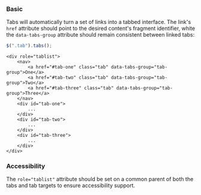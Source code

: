 ### Basic

Tabs will automatically turn a set of links into a tabbed interface. The link's `href` attribute should point to the desired content's fragment identifier, white the `data-tabs-group` attribute should remain consistent between linked tabs:

```javascript
$(".tab").tabs();
```

```markup
<div role="tablist">
	<nav>
		<a href="#tab-one" class="tab" data-tabs-group="tab-group">One</a>
		<a href="#tab-two" class="tab" data-tabs-group="tab-group">Two</a>
		<a href="#tab-three" class="tab" data-tabs-group="tab-group">Three</a>
	</nav>
	<div id="tab-one">
		...
	</div>
	<div id="tab-two">
		...
	</div>
	<div id="tab-three">
		...
	</div>
</div>
```

### Accessibility

The `role="tablist"` attribute should be set on a common parent of both the tabs and tab targets to ensure accessibility support. 